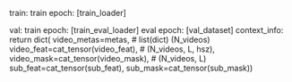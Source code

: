 train:
    train epoch: [train_loader]

val:
    train epoch: [train_eval_loader]
    eval epoch: [val_dataset]
        context_info:
            return dict(
                video_metas=metas,  # list(dict) (N_videos)
                video_feat=cat_tensor(video_feat),  # (N_videos, L, hsz),
                video_mask=cat_tensor(video_mask),  # (N_videos, L)
                sub_feat=cat_tensor(sub_feat),
                sub_mask=cat_tensor(sub_mask))


